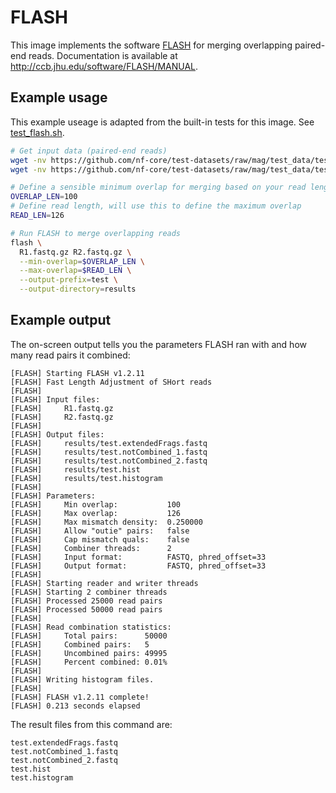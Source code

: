 # FLASH

This image implements the software [FLASH](http://ccb.jhu.edu/software/FLASH) for merging overlapping paired-end reads.
Documentation is available at http://ccb.jhu.edu/software/FLASH/MANUAL.

## Example usage
This example useage is adapted from the built-in tests for this image. See [test_flash.sh](test_flash.sh).

```bash
# Get input data (paired-end reads)
wget -nv https://github.com/nf-core/test-datasets/raw/mag/test_data/test_minigut_R1.fastq.gz -O R1.fastq.gz
wget -nv https://github.com/nf-core/test-datasets/raw/mag/test_data/test_minigut_R2.fastq.gz -O R2.fastq.gz

# Define a sensible minimum overlap for merging based on your read lengths
OVERLAP_LEN=100
# Define read length, will use this to define the maximum overlap
READ_LEN=126

# Run FLASH to merge overlapping reads
flash \
  R1.fastq.gz R2.fastq.gz \
  --min-overlap=$OVERLAP_LEN \
  --max-overlap=$READ_LEN \
  --output-prefix=test \
  --output-directory=results
```

## Example output

The on-screen output tells you the parameters FLASH ran with and how many read pairs it combined:
```
[FLASH] Starting FLASH v1.2.11
[FLASH] Fast Length Adjustment of SHort reads
[FLASH]  
[FLASH] Input files:
[FLASH]     R1.fastq.gz
[FLASH]     R2.fastq.gz
[FLASH]  
[FLASH] Output files:
[FLASH]     results/test.extendedFrags.fastq
[FLASH]     results/test.notCombined_1.fastq
[FLASH]     results/test.notCombined_2.fastq
[FLASH]     results/test.hist
[FLASH]     results/test.histogram
[FLASH]  
[FLASH] Parameters:
[FLASH]     Min overlap:           100
[FLASH]     Max overlap:           126
[FLASH]     Max mismatch density:  0.250000
[FLASH]     Allow "outie" pairs:   false
[FLASH]     Cap mismatch quals:    false
[FLASH]     Combiner threads:      2
[FLASH]     Input format:          FASTQ, phred_offset=33
[FLASH]     Output format:         FASTQ, phred_offset=33
[FLASH]  
[FLASH] Starting reader and writer threads
[FLASH] Starting 2 combiner threads
[FLASH] Processed 25000 read pairs
[FLASH] Processed 50000 read pairs
[FLASH]  
[FLASH] Read combination statistics:
[FLASH]     Total pairs:      50000
[FLASH]     Combined pairs:   5
[FLASH]     Uncombined pairs: 49995
[FLASH]     Percent combined: 0.01%
[FLASH]  
[FLASH] Writing histogram files.
[FLASH]  
[FLASH] FLASH v1.2.11 complete!
[FLASH] 0.213 seconds elapsed
```

The result files from this command are:
```
test.extendedFrags.fastq
test.notCombined_1.fastq
test.notCombined_2.fastq
test.hist
test.histogram
```
